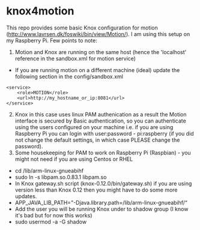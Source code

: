 # knox4motion

This repo provides some basic Knox configuration for motion (http://www.lavrsen.dk/foswiki/bin/view/Motion/). I am using this setup on my Raspberry Pi. 
Few points to note:

1. Motion and Knox are running on the same host (hence the 'localhost' reference in the sandbox.xml for motion service)
  * If you are running motion on a different machine (ideal) update the following section in the config/sandbox.xml

   ```
   <service>
       <role>MOTION</role>
       <url>http://my_hostname_or_ip:8081</url>
   </service>
   ``` 
   
2. Knox in this case uses linux PAM authenication as a result the Motion interface is secured by Basic authentication, so you can authenticate using the users configured on your machine i.e. if you are using Raspberry Pi you can login with user:password - pi:raspberry (if you did not change the default settings, in which case PLEASE change the password).
3. Some housekeeping for PAM to work on Raspberry Pi (Raspbian) - you might not need if you are using Centos or RHEL
  * cd /lib/arm-linux-gnueabihf
  * sudo ln -s libpam.so.0.83.1 libpam.so
  * In Knox gateway.sh script (knox-0.12.0/bin/gateway.sh) if you are using version less than Knox 0.12 then you might have to do some more updates.
   * APP_JAVA_LIB_PATH="-Djava.library.path=/lib/arm-linux-gnueabihf/“
  * Add the user you will be running Knox under to shadow group (I know it's bad but for now this works)
   * sudo usermod -a -G shadow <knox-user>



